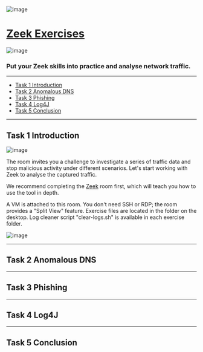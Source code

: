 ![image](https://user-images.githubusercontent.com/51442719/202955252-74b0159b-d99d-492b-a132-ec124e60d24a.png)

# [Zeek Exercises](https://tryhackme.com/room/zeekbroexercises)

![image](https://user-images.githubusercontent.com/51442719/202955267-f21bcf55-9c72-4740-9f3c-ffc212cb2da3.png)

### Put your Zeek skills into practice and analyse network traffic.

---

- [Task 1  Introduction](#task-1--introduction)
- [Task 2  Anomalous DNS](#task-2--anomalous-dns)
- [Task 3  Phishing](#task-3--phishing)
- [Task 4  Log4J](#task-4--log4j)
- [Task 5  Conclusion](#task-5--conclusion)

---

## Task 1  Introduction

![image](https://user-images.githubusercontent.com/51442719/202955445-ec9af39a-3267-4295-919e-ef55e22c4a73.png)

The room invites you a challenge to investigate a series of traffic data and stop malicious activity under different scenarios. Let's start working with Zeek to analyse the captured traffic.

We recommend completing the [Zeek](https://tryhackme.com/room/zeekbro) room first, which will teach you how to use the tool in depth.

A VM is attached to this room. You don't need SSH or RDP; the room provides a "Split View" feature. Exercise files are located in the folder on the desktop. Log cleaner script "clear-logs.sh" is available in each exercise folder.

![image](https://user-images.githubusercontent.com/51442719/202955492-3c43b2d7-3259-43c9-b038-32524ed112a1.png)

---

## Task 2  Anomalous DNS


---

## Task 3  Phishing

---

## Task 4  Log4J

---

## Task 5  Conclusion

